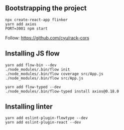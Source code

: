 ## Bootstrapping the project

```
npx create-react-app flinker
yarn add axios
PORT=3001 npm start
```

Follow: https://github.com/cyu/rack-cors

## Installing JS flow

```
yarn add flow-bin --dev
./node_modules/.bin/flow init
./node_modules/.bin/flow coverage src/App.js
./node_modules/.bin/flow src/App.js

yarn add flow-typed --dev
./node_modules/.bin/flow-typed install axios@0.18.0
```

## Installing linter

```
yarn add eslint-plugin-flowtype --dev
yarn add eslint-plugin-react --dev
```
